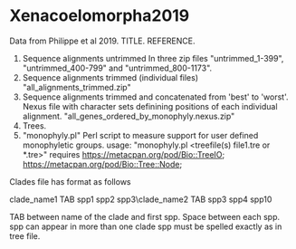 # Xenacoelomorpha2019

Data from Philippe et al 2019.  TITLE. REFERENCE.

1. Sequence alignments untrimmed
  In three zip files "untrimmed_1-399", "untrimmed_400-799" and "untrimmed_800-1173".
2. Sequence alignments trimmed (individual files)
  "all_alignments_trimmed.zip"
3. Sequence alignments trimmed and concatenated from 'best' to 'worst'.
  Nexus file with character sets definining positions of each individual alignment.
  "all_genes_ordered_by_monophyly.nexus.zip"
3. Trees.
4. "monophyly.pl"  Perl script to measure support for user defined monophyletic groups.
  usage: "monophyly.pl <file with clades defined> <treefile(s) file1.tre or \*.tre>"
  requires https://metacpan.org/pod/Bio::TreeIO; https://metacpan.org/pod/Bio::Tree::Node;

Clades file has format as follows

clade_name1 TAB spp1 spp2 spp3\clade_name2 TAB spp3 spp4 spp10

TAB between name of the clade and first spp.  Space between each spp.
spp can appear in more than one clade
spp must be spelled exactly as in tree file.
